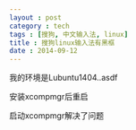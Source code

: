 ```yaml
---
layout : post
category : tech
tags : [搜狗, 中文输入法, linux]
title : 搜狗linux输入法有黑框
date : 2014-09-12
---
```


我的环境是Lubuntu1404..asdf

安装xcompmgr后重启

启动xcompmgr解决了问题
